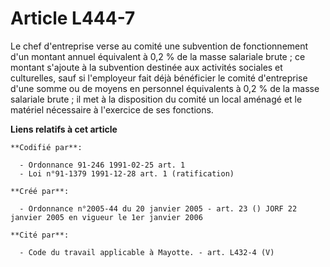 # Article L444-7

Le chef d'entreprise verse au comité une subvention de fonctionnement d'un montant annuel équivalent à 0,2 % de la masse
salariale brute ; ce montant s'ajoute à la subvention destinée aux activités sociales et culturelles, sauf si l'employeur
fait déjà bénéficier le comité d'entreprise d'une somme ou de moyens en personnel équivalents à 0,2 % de la masse salariale
brute ; il met à la disposition du comité un local aménagé et le matériel nécessaire à l'exercice de ses fonctions.

**Liens relatifs à cet article**

	**Codifié par**:

	  - Ordonnance 91-246 1991-02-25 art. 1
	  - Loi n°91-1379 1991-12-28 art. 1 (ratification)

	**Créé par**:

	  - Ordonnance n°2005-44 du 20 janvier 2005 - art. 23 () JORF 22 janvier 2005 en vigueur le 1er janvier 2006

	**Cité par**:

	  - Code du travail applicable à Mayotte. - art. L432-4 (V)
